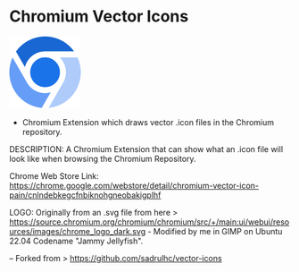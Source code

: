 # Chromium Vector Icons

<img src="https://github.com/Alex313031/Chromium-Vector-Icons/blob/main/src/imgs/icon_128.png">

 - Chromium Extension which draws vector .icon files in the Chromium repository.

DESCRIPTION: A Chromium Extension that can show what an .icon file will look like when browsing the Chromium Repository.

Chrome Web Store Link: https://chrome.google.com/webstore/detail/chromium-vector-icon-pain/cnlndebkegcfnbiknohgneobakigplhf

LOGO: Originally from an .svg file from here > https://source.chromium.org/chromium/chromium/src/+/main:ui/webui/resources/images/chrome_logo_dark.svg
	- Modified by me in GIMP on Ubuntu 22.04 Codename "Jammy Jellyfish".

&ndash; Forked from > https://github.com/sadrulhc/vector-icons
